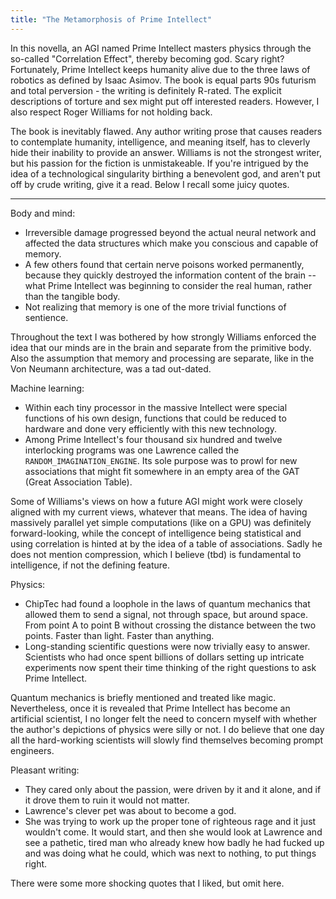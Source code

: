 ```yaml
---
title: "The Metamorphosis of Prime Intellect"
---
```

In this novella, an AGI named Prime Intellect masters physics through the so-called "Correlation Effect", thereby becoming god. Scary right? Fortunately, Prime Intellect keeps humanity alive due to the three laws of robotics as defined by Isaac Asimov. The book is equal parts 90s futurism and total perversion - the writing is definitely R-rated. The explicit descriptions of torture and sex might put off interested readers. However, I also respect Roger Williams for not holding back. 

The book is inevitably flawed. Any author writing prose that causes readers to contemplate humanity, intelligence, and meaning itself, has to cleverly hide their inability to provide an answer. Williams is not the strongest writer, but his passion for the fiction is unmistakeable. If you're intrigued by the idea of a technological singularity birthing a benevolent god, and aren't put off by crude writing, give it a read. Below I recall some juicy quotes.

---
Body and mind:
- Irreversible damage progressed beyond the actual neural network and affected the data structures which make you conscious and capable of memory.
- A few others found that certain nerve poisons worked permanently, because they quickly destroyed the information content of the brain -- what Prime Intellect was beginning to consider the real human, rather than the tangible body.
- Not realizing that memory is one of the more trivial functions of sentience.

Throughout the text I was bothered by how strongly Williams enforced the idea that our minds are in the brain and separate from the primitive body. Also the assumption that memory and processing are separate, like in the Von Neumann architecture, was a tad out-dated.

Machine learning:
- Within each tiny processor in the massive Intellect were special functions of his own design, functions that could be reduced to hardware and done very efficiently with this new technology.
- Among Prime Intellect's four thousand six hundred and twelve interlocking programs was one Lawrence called the `RANDOM_IMAGINATION_ENGINE`. Its sole purpose was to prowl for new associations that might fit somewhere in an empty area of the GAT (Great Association Table).

Some of Williams's views on how a future AGI might work were closely aligned with my current views, whatever that means. The idea of having massively parallel yet simple computations (like on a GPU) was definitely forward-looking, while the concept of intelligence being statistical and using correlation is hinted at by the idea of a table of associations. Sadly he does not mention compression, which I believe (tbd) is fundamental to intelligence, if not the defining feature.

Physics:
- ChipTec had found a loophole in the laws of quantum mechanics that allowed them to send a signal, not through space, but around space. From point A to point B without crossing the distance between the two points. Faster than light. Faster than anything.
- Long-standing scientific questions were now trivially easy to answer. Scientists who had once spent billions of dollars setting up intricate experiments now spent their time thinking of the right questions to ask Prime Intellect.

Quantum mechanics is briefly mentioned and treated like magic. Nevertheless, once it is revealed that Prime Intellect has become an artificial scientist, I no longer felt the need to concern myself with whether the author's depictions of physics were silly or not. I do believe that one day all the hard-working scientists will slowly find themselves becoming prompt engineers.

Pleasant writing:
- They cared only about the passion, were driven by it and it alone, and if it drove them to ruin it would not matter.
- Lawrence's clever pet was about to become a god.
- She was trying to work up the proper tone of righteous rage and it just wouldn't come. It would start, and then she would look at Lawrence and see a pathetic, tired man who already knew how badly he had fucked up and was doing what he could, which was next to nothing, to put things right.

There were some more shocking quotes that I liked, but omit here.